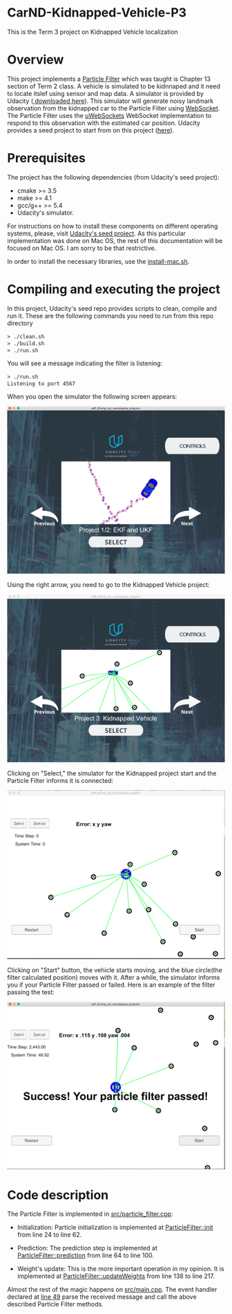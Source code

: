 # CarND-Kidnapped-Vehicle-P3
This is the Term 3 project on Kidnapped Vehicle localization

# Overview

This project implements a [Particle Filter](https://bit.ly/2A8MHpJ) which was taught is Chapter 13 section of Term 2 class. A vehicle is simulated to be kidnnaped and it need to locate itslef using sensor and map data. A simulator is provided by Udacity ([ downloaded here](https://github.com/udacity/self-driving-car-sim/releases)). This simulator will generate noisy landmark observation from the kidnapped car to the Particle Filter using [WebSocket](https://en.wikipedia.org/wiki/WebSocket). The Particle Filter uses the [uWebSockets](https://github.com/uNetworking/uWebSockets) WebSocket implementation to respond to this observation with the estimated car position. Udacity provides a seed project to start from on this project ([here](https://github.com/udacity/CarND-Kidnapped-Vehicle-Project)).

# Prerequisites

The project has the following dependencies (from Udacity's seed project):

- cmake >= 3.5
- make >= 4.1
- gcc/g++ >= 5.4
- Udacity's simulator.

For instructions on how to install these components on different operating systems, please, visit [Udacity's seed project](https://github.com/udacity/CarND-Kidnapped-Vehicle-Project). As this particular implementation was done on Mac OS, the rest of this documentation will be focused on Mac OS. I am sorry to be that restrictive.

In order to install the necessary libraries, use the [install-mac.sh](./install-mac.sh).

# Compiling and executing the project

In this project, Udacity's seed repo provides scripts to clean, compile and run it. These are the following commands you need to run from this repo directory

```
> ./clean.sh
> ./build.sh
> ./run.sh
```

You will see a message indicating the filter is listening:

```
> ./run.sh
Listening to port 4567

```

When you open the simulator the following screen appears:

![Simulator first screen](images/simulator_first_screen.png)

Using the right arrow, you need to go to the Kidnapped Vehicle project:

![Simulator Kidnapped Vehicle project](images/simulator_kidnapped_vehicle_project.png)

Clicking on "Select," the simulator for the Kidnapped project start and the Particle Filter informs it is connected:

![Simulator Kidnapped Vehicle project first screen](images/simulator_kidnapped_vehicle_first_screen.png)

Clicking on "Start" button, the vehicle starts moving, and the blue circle(the filter calculated position) moves with it. After a while, the simulator informs you if your Particle Filter passed or failed. Here is an example of the filter passing the test:

![Simulator Kidnapped Vehicle Passed](images/simulator_final_state.png)

# Code description

The Particle Filter is implemented in [src/particle_filter.cpp](./src/particle_filter.cpp):

- Initialization: Particle initialization is implemented at [ParticleFilter::init](./src/particle_filter.cpp#L24) from line 24 to line 62.

- Prediction: The prediction step is implemented at [ParticleFilter::prediction](./src/particle_filter.cpp#L64) from line 64 to line 100.

- Weight's update: This is the more important operation in my opinion. It is implemented at [ParticleFilter::updateWeights](./src/particle_filter.cpp#L64) from line 138 to line 217.

Almost the rest of the magic happens on [src/main.cpp](./src/main.cpp). The event handler declared at [line 49](./src/main.cpp#L49) parse the received message and call the above described Particle Filter methods.
